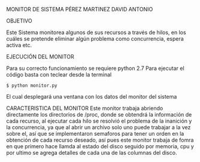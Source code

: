 MONITOR DE SISTEMA
PÉREZ MARTINEZ DAVID ANTONIO

OBJETIVO

Este Sistema monitorea algunos de sus recursos a través de hilos, en los cuáles se pretende eliminar algún problema
como concurrencia, espera activa etc. 

EJECUCIÓN DEL MONITOR

Para su correcto funcionamiento se requiere python 2.7
Para ejecutar el código basta con teclear desde la terminal
	
	$ python monitor.py

El cual desplegará una ventana con los datos del monitor del sistema

CARACTERISTICA DEL MONITOR
Este monitor trabaja abriendo directamente los directorios de /proc, donde se obtendrá la información de cada recurso, al ejecutar
cada hilo se resolvió el problema de la inanición y la concurrencia, ya que al abrir un archivo solo uno puede trabajar a la vez sobre el, así que se 
implementaron semaforos para tener un orden en la obtención de cada recurso deseado, así pues este monitor trabaja de fomra en que primero hace llamda
al estado del disco seguido por memoria, cpu y por ultimo se agrega detalles de cada una de las columnas del disco.





